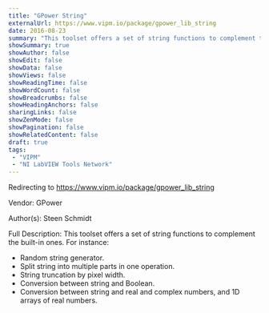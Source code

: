 ```yaml
---
title: "GPower String"
externalUrl: https://www.vipm.io/package/gpower_lib_string
date: 2016-08-23
summary: "This toolset offers a set of string functions to complement the built-in ones."
showSummary: true
showAuthor: false
showEdit: false
showData: false
showViews: false
showReadingTime: false
showWordCount: false
showBreadcrumbs: false
showHeadingAnchors: false
sharingLinks: false
showZenMode: false
showPagination: false
showRelatedContent: false
draft: true
tags:
 - "VIPM"
 - "NI LabVIEW Tools Network"
---
```


Redirecting to https://www.vipm.io/package/gpower_lib_string

Vendor: GPower

Author(s): Steen Schmidt
 
Full Description:
This toolset offers a set of string functions to complement the built-in ones. For instance:

- Random string generator.
- Split string into multiple parts in one operation.
- String truncation by pixel width.
- Conversion between string and Boolean.
- Conversion between string and real and complex numbers, and 1D arrays of real numbers.